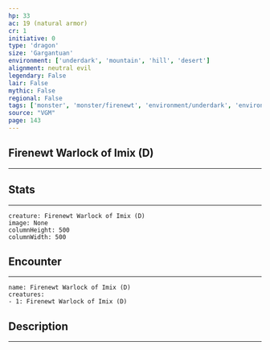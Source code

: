 ```yaml
---
hp: 33
ac: 19 (natural armor)
cr: 1
initiative: 0
type: 'dragon'    
size: 'Gargantuan'
environment: ['underdark', 'mountain', 'hill', 'desert']
alignment: neutral evil
legendary: False
lair: False
mythic: False
regional: False
tags: ['monster', 'monster/firenewt', 'environment/underdark', 'environment/mountain', 'environment/hill', 'environment/desert']
source: "VGM"
page: 143
---
```


## Firenewt Warlock of Imix (D)
---



## Stats
---

```statblock
creature: Firenewt Warlock of Imix (D)
image: None
columnHeight: 500
columnWidth: 500
```

## Encounter
---

```encounter-table
name: Firenewt Warlock of Imix (D)
creatures:
- 1: Firenewt Warlock of Imix (D)
```

## Description
---




